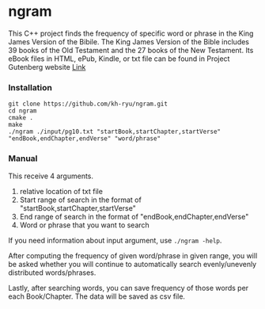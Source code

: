 # ngram

This C++ project finds the frequency of specific word or phrase in the King James Version of the Bibile. 
The King James Version of the Bible includes 39 books of the Old Testament and the 27 books of the New Testament. 
Its eBook files in HTML, ePub, Kindle, or txt file can be found in Project Gutenberg website [Link](https://www.gutenberg.org/ebooks/10)

### Installation
    git clone https://github.com/kh-ryu/ngram.git
    cd ngram
    cmake .
    make
    ./ngram ./input/pg10.txt "startBook,startChapter,startVerse" "endBook,endChapter,endVerse" "word/phrase"

### Manual
This receive 4 arguments.  

1. relative location of txt file
2. Start range of search in the format of "startBook,startChapter,startVerse"
3. End range of search in the format of "endBook,endChapter,endVerse"
4. Word or phrase that you want to search

If you need information about input argument, use `./ngram -help`.

After computing the frequency of given word/phrase in given range, 
you will be asked whether you will continue to automatically search evenly/unevenly distributed words/phrases.

Lastly, after searching words, you can save frequency of those words per each Book/Chapter.
The data will be saved as csv file.